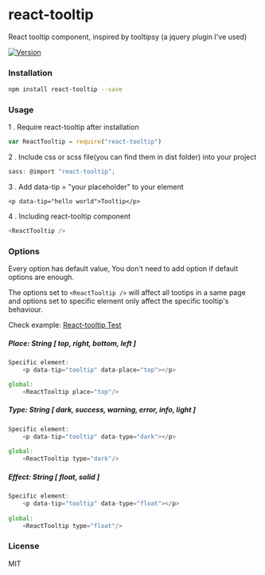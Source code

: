 # react-tooltip

React tooltip component, inspired by tooltipsy (a jquery plugin I've used)

[![Version](http://img.shields.io/npm/v/react-tooltip.svg)](https://www.npmjs.org/package/react-tooltip)


### Installation

```sh
npm install react-tooltip --save
```

### Usage

1 . Require react-tooltip after installation

```js
var ReactTooltip = require("react-tooltip")
```
2 . Include css or scss file(you can find them in dist folder) into your project

```js
sass: @import "react-tooltip";
``` 

3 . Add data-tip = "your placeholder" to your element

	<p data-tip="hello world">Tooltip</p>

4 . Including react-tooltip component


```js
<ReactTooltip />
```


### Options
Every option has default value, You don't need to add option if default options are enough. 

The options set to `<ReactTooltip />` will affect all tootips in a same page and options set to specific element only affect the specific tooltip's behaviour.

Check example:  [React-tooltip Test](http://wwayne.github.io/react-tooltip)

##### Place: String [ top, right, bottom, left ]

```js
Specific element:
	<p data-tip="tooltip" data-place="top"></p>

global:	
	<ReactTooltip place="top"/>
```
##### Type: String [ dark, success, warning, error, info, light ]

```js
Specific element:
	<p data-tip="tooltip" data-type="dark"></p>
		
global:	
	<ReactTooltip type="dark"/>
```
##### Effect: String [ float, solid ]

```js
Specific element:
	<p data-tip="tooltip" data-type="float"></p>
	
global:	
	<ReactTooltip type="float"/>
```

### License

MIT
